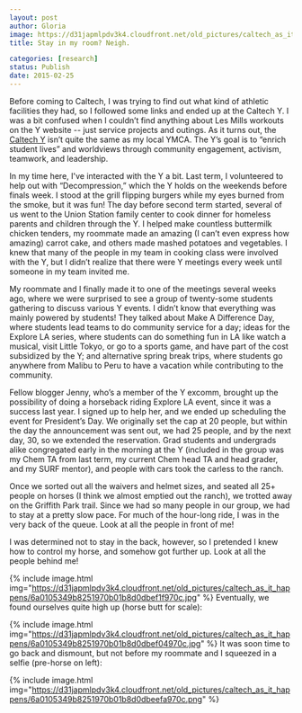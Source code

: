 ```yaml
---
layout: post
author: Gloria
image: https://d31japmlpdv3k4.cloudfront.net/old_pictures/caltech_as_it_happens/6a0105349b8251970b01b8d0dbef28970c.jpg
title: Stay in my room? Neigh.

categories: [research]
status: Publish
date: 2015-02-25
---
```



Before coming to Caltech, I was trying to find out what kind of athletic facilities they had, so I followed some links and ended up at the Caltech Y. I was a bit confused when I couldn’t find anything about Les Mills workouts on the Y website -- just service projects and outings. As it turns out, the <a href="https://caltechy.org/" target="_self">Caltech Y</a> isn’t quite the same as my local YMCA. The Y’s goal is to “enrich student lives” and worldviews through community engagement, activism, teamwork, and leadership. 

In my time here, I've interacted with the Y a bit. Last term, I volunteered to help out with “Decompression,” which the Y holds on the weekends before finals week. I stood at the grill flipping burgers while my eyes burned from the smoke, but it was fun! The day before second term started, several of us went to the Union Station family center to cook dinner for homeless parents and children through the Y. I helped make countless buttermilk chicken tenders, my roommate made an amazing (I can’t even express how amazing) carrot cake, and others made mashed potatoes and vegetables. I knew that many of the people in my team in cooking class were involved with the Y, but I didn’t realize that there were Y meetings every week until someone in my team invited me.

My roommate and I finally made it to one of the meetings several weeks ago, where we were surprised to see a group of twenty-some students gathering to discuss various Y events. I didn’t know that everything was mainly powered by students! They talked about Make A Difference Day, where students lead teams to do community service for a day; ideas for the Explore LA series, where students can do something fun in LA like watch a musical, visit Little Tokyo, or go to a sports game, and have part of the cost subsidized by the Y; and alternative spring break trips, where students go anywhere from Malibu to Peru to have a vacation while contributing to the community.

Fellow blogger Jenny, who’s a member of the Y excomm, brought up the possibility of doing a horseback riding Explore LA event, since it was a success last year. I signed up to help her, and we ended up scheduling the event for President’s Day. We originally set the cap at 20 people, but within the day the announcement was sent out, we had 25 people, and by the next day, 30, so we extended the reservation. Grad students and undergrads alike congregated early in the morning at the Y (included in the group was my Chem TA from last term, my current Chem head TA and head grader, and my SURF mentor), and people with cars took the carless to the ranch.

Once we sorted out all the waivers and helmet sizes, and seated all 25+ people on horses (I think we almost emptied out the ranch), we trotted away on the Griffith Park trail. Since we had so many people in our group, we had to stay at a pretty slow pace. For much of the hour-long ride, I was in the very back of the queue. Look at all the people in front of me!

I was determined not to stay in the back, however, so I pretended I knew how to control my horse, and somehow got further up. Look at all the people behind me!

{% include image.html img="https://d31japmlpdv3k4.cloudfront.net/old_pictures/caltech_as_it_happens/6a0105349b8251970b01b8d0dbef1f970c.jpg" %}
Eventually, we found ourselves quite high up (horse butt for scale):

{% include image.html img="https://d31japmlpdv3k4.cloudfront.net/old_pictures/caltech_as_it_happens/6a0105349b8251970b01b8d0dbef04970c.jpg" %}
It was soon time to go back and dismount, but not before my roommate and I squeezed in a selfie (pre-horse on left):

{% include image.html img="https://d31japmlpdv3k4.cloudfront.net/old_pictures/caltech_as_it_happens/6a0105349b8251970b01b8d0dbeefa970c.png" %}
